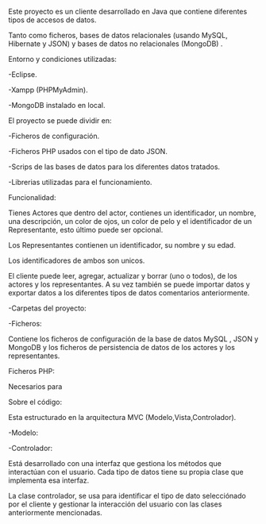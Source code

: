 Este proyecto es un cliente desarrollado en Java que contiene diferentes tipos de accesos de datos. 

Tanto como ficheros, bases de datos relacionales (usando MySQL, Hibernate y JSON) y bases de datos no relacionales (MongoDB) .

Entorno y condiciones utilizadas:

-Eclipse.

-Xampp (PHPMyAdmin).

-MongoDB instalado en local.

El proyecto se puede dividir en:

-Ficheros de configuración.

-Ficheros PHP usados con el tipo de dato JSON.

-Scrips de las bases de datos para los diferentes datos tratados.

-Librerias utilizadas para el funcionamiento.

Funcionalidad: 

Tienes Actores que dentro del actor, contienes un identificador, un nombre, una descripción, un color de ojos, un color de pelo y el identificador de un Representante, esto último puede ser opcional.

Los Representantes contienen un identificador, su nombre y su edad.

Los identificadores de ambos son unicos.

El cliente puede leer, agregar, actualizar y borrar (uno o todos), de los actores y los representantes. A su vez también se puede importar datos y exportar datos a los diferentes tipos de datos comentarios anteriormente.

-Carpetas del proyecto:

-Ficheros:

Contiene los ficheros de configuración de la base de datos MySQL , JSON y MongoDB y los ficheros de persistencia de datos de los actores y los representantes.

Ficheros PHP:

Necesarios para 

Sobre el código:

Esta estructurado en la arquitectura MVC (Modelo,Vista,Controlador).

-Modelo:


-Controlador:

Está desarrollado con una interfaz que gestiona los métodos que interactúan con el usuario. Cada tipo de datos tiene su propia clase que implementa esa interfaz.

La clase controlador, se usa para identificar el tipo de dato selecciónado por el cliente y gestionar la interacción del usuario con las clases anteriormente mencionadas.
